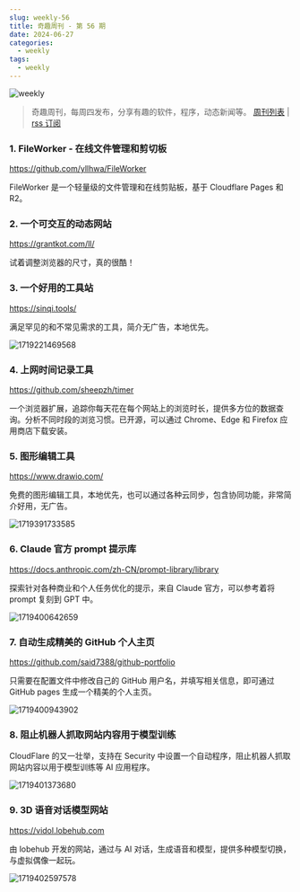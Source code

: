 ```yaml
---
slug: weekly-56
title: 奇趣周刊 - 第 56 期
date: 2024-06-27
categories:
  - weekly
tags:
  - weekly
---
```


![weekly](https://imgurl.zishu.me/weekly.webp)

> 奇趣周刊，每周四发布，分享有趣的软件，程序，动态新闻等。 [周刊列表](/categories/weekly/) | [rss 订阅](/categories/weekly/index.xml)

### 1. FileWorker - 在线文件管理和剪切板

https://github.com/yllhwa/FileWorker

FileWorker 是一个轻量级的文件管理和在线剪贴板，基于 Cloudflare Pages 和 R2。

### 2. 一个可交互的动态网站

https://grantkot.com/ll/

试着调整浏览器的尺寸，真的很酷！

### 3. 一个好用的工具站

https://sinqi.tools/

满足罕见的和不常见需求的工具，简介无广告，本地优先。

![1719221469568](https://imgurl.zishu.me/2024/06/1719221469568.webp)

### 4. 上网时间记录工具

https://github.com/sheepzh/timer

一个浏览器扩展，追踪你每天花在每个网站上的浏览时长，提供多方位的数据查询。分析不同时段的浏览习惯。已开源，可以通过 Chrome、Edge 和 Firefox 应用商店下载安装。

### 5. 图形编辑工具

https://www.drawio.com/

免费的图形编辑工具，本地优先，也可以通过各种云同步，包含协同功能，非常简介好用，无广告。

![1719391733585](https://imgurl.zishu.me/2024/06/1719391733585.webp)

### 6. Claude 官方 prompt 提示库

https://docs.anthropic.com/zh-CN/prompt-library/library

探索针对各种商业和个人任务优化的提示，来自 Claude 官方，可以参考着将 prompt 复刻到 GPT 中。

![1719400642659](https://imgurl.zishu.me/2024/06/1719400642659.webp)

### 7. 自动生成精美的 GitHub 个人主页

https://github.com/said7388/github-portfolio

只需要在配置文件中修改自己的 GitHub 用户名，并填写相关信息，即可通过 GitHub pages 生成一个精美的个人主页。

![1719400943902](https://imgurl.zishu.me/2024/06/1719400943902.webp)

### 8. 阻止机器人抓取网站内容用于模型训练

CloudFlare 的又一壮举，支持在 Security 中设置一个自动程序，阻止机器人抓取网站内容以用于模型训练等 AI 应用程序。

![1719401373680](https://imgurl.zishu.me/2024/06/1719401373680.webp)

### 9. 3D 语音对话模型网站

https://vidol.lobehub.com

由 lobehub 开发的网站，通过与 AI 对话，生成语音和模型，提供多种模型切换，与虚拟偶像一起玩。

![1719402597578](https://imgurl.zishu.me/2024/06/1719402597578.webp)
